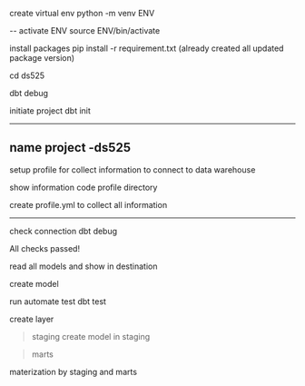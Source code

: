create virtual env 
python -m venv ENV

--
activate ENV
source ENV/bin/activate

install packages
pip install -r requirement.txt (already created all updated package version)

cd ds525

dbt debug

initiate project
dbt init

---
name project -ds525
---

setup profile for collect information to connect to data warehouse

show information
code profile directory

create profile.yml to collect all information

---
check connection
dbt debug

All checks passed!

read all models and show in destination

create model 

run automate test
dbt test

create layer
> staging
create model in staging

> marts

materization
by staging and marts